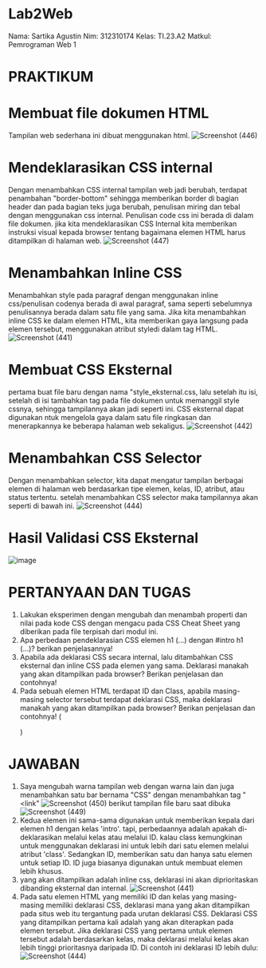 # Lab2Web
Nama: Sartika Agustin
Nim: 312310174
Kelas: TI.23.A2
Matkul: Pemrograman Web 1

# PRAKTIKUM
# Membuat file dokumen HTML
Tampilan web sederhana ini dibuat menggunakan html.
![Screenshot (446)](https://github.com/user-attachments/assets/b85c34af-997d-494e-a5c6-19c9a4fc573f)
# Mendeklarasikan CSS internal
Dengan menambahkan CSS internal tampilan web jadi berubah, terdapat penambahan "border-bottom" sehingga memberikan border di bagian 
header dan pada bagian teks juga berubah, penulisan miring dan tebal dengan menggunakan css internal. Penulisan code css ini berada di dalam 
file dokumen. jika kita mendeklarasikan CSS Internal kita memberikan instruksi visual kepada browser tentang bagaimana elemen HTML harus ditampilkan di halaman web.
![Screenshot (447)](https://github.com/user-attachments/assets/336a9b2f-86bd-4505-a0bc-0b2c4559fae3)
# Menambahkan Inline CSS
Menambahkan style pada paragraf dengan menggunakan inline css/penulisan codenya berada di awal paragraf, sama seperti sebelumnya
penulisannya berada dalam satu file yang sama. Jika kita menambahkan inline CSS ke dalam elemen HTML, kita memberikan gaya langsung pada elemen tersebut, 
menggunakan atribut styledi dalam tag HTML.
![Screenshot (441)](https://github.com/user-attachments/assets/9e134931-111a-42c7-bec8-d8d4171c8940)
# Membuat CSS Eksternal
pertama buat file baru dengan nama "style_eksternal.css, lalu setelah itu isi, setelah di isi tambahkan
tag <link> pada file dokumen untuk memanggil style cssnya, sehingga tampilannya akan jadi seperti ini. CSS eksternal dapat digunakan ntuk mengelola gaya 
dalam satu file ringkasan dan menerapkannya ke beberapa halaman web sekaligus.
![Screenshot (442)](https://github.com/user-attachments/assets/28e82e26-4bfa-4947-855c-4c6598966af7)
# Menambahkan CSS Selector
Dengan menambahkan selector, kita dapat mengatur tampilan berbagai elemen di halaman web berdasarkan tipe elemen, kelas, ID, atribut, atau status tertentu.
setelah menambahkan CSS selector maka tampilannya akan seperti di bawah ini.
![Screenshot (444)](https://github.com/user-attachments/assets/c69fda2f-cfdd-4daa-bc50-b63cd58c0db7)
# Hasil Validasi CSS Eksternal
![image](https://github.com/user-attachments/assets/99c1816f-9232-4eed-87d3-1899b345ceee)



# PERTANYAAN DAN TUGAS
1. Lakukan eksperimen dengan mengubah dan menambah properti dan nilai pada kode CSS dengan mengacu pada CSS Cheat Sheet yang diberikan pada file terpisah dari modul ini.
2. Apa perbedaan pendeklarasian CSS elemen h1 (...) dengan #intro h1 (...)? berikan penjelasannya!
3. Apabila ada deklarasi CSS secara internal, lalu ditambahkan CSS eksternal dan inline CSS pada elemen yang sama. Deklarasi manakah yang akan ditampilkan pada browser? Berikan penjelasan dan contohnya!
4. Pada sebuah elemen HTML terdapat ID dan Class, apabila masing-masing selector tersebut terdapat deklarasi CSS, maka deklarasi manakah yang akan ditampilkan pada browser? Berikan penjelasan dan contohnya! (<p id="paragraf-1" class="text-paragraf">)

# JAWABAN
1. Saya mengubah warna tampilan web dengan warna lain dan juga menambahkan satu bar bernama "CSS" dengan menambahkan tag "<link"
![Screenshot (450)](https://github.com/user-attachments/assets/5eff4e69-06b5-4e2c-acd1-81d7672362b7)
berikut tampilan file baru saat dibuka
![Screenshot (449)](https://github.com/user-attachments/assets/3e3caed8-1f48-408a-9845-759152248e6e)
2. Kedua elemen ini sama-sama digunakan untuk memberikan kepala dari elemen h1 dengan kelas 'intro'. tapi, perbedaannya adalah apakah di-deklarasikan melalui kelas atau melalui ID. kalau class kemungkinan untuk menggunakan deklarasi ini untuk lebih dari satu elemen melalui atribut 'class'. Sedangkan ID, memberikan satu dan hanya satu elemen untuk setiap ID. ID juga biasanya digunakan untuk membuat elemen lebih khusus.
3. yang akan ditampilkan adalah inline css, deklarasi ini akan diprioritaskan dibanding eksternal dan internal.
![Screenshot (441)](https://github.com/user-attachments/assets/9e134931-111a-42c7-bec8-d8d4171c8940)
4. Pada satu elemen HTML yang memiliki ID dan kelas yang masing-masing memiliki deklarasi CSS, deklarasi mana yang akan ditampilkan pada situs web itu tergantung pada urutan deklarasi    CSS. Deklarasi CSS yang ditampilkan pertama kali adalah yang akan diterapkan pada elemen tersebut. Jika deklarasi CSS yang pertama untuk elemen tersebut adalah berdasarkan kelas, maka deklarasi melalui kelas akan lebih tinggi prioritasnya daripada ID. Di contoh ini deklarasi ID lebih dulu:
![Screenshot (444)](https://github.com/user-attachments/assets/c69fda2f-cfdd-4daa-bc50-b63cd58c0db7)


